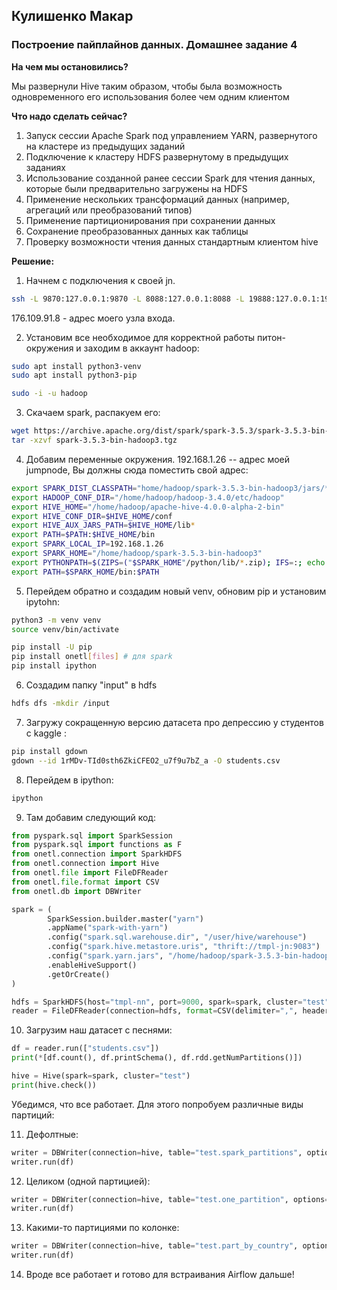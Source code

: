 ## Кулишенко Макар
### Построение пайплайнов данных. Домашнее задание 4

**На чем мы остановились?**

Мы развернули Hive таким образом, чтобы была возможность одновременного его использования более чем одним клиентом 

**Что надо сделать сейчас?**

1. Запуск сессии Apache Spark под управлением YARN, развернутого на кластере из предыдущих заданий
2. Подключение к кластеру HDFS развернутому в предыдущих заданиях
3. Использование созданной ранее сессии Spark для чтения данных, которые были предварительно загружены на HDFS
4. Применение нескольких трансформаций данных (например, агрегаций или преобразований типов)
5. Применение партиционирования при сохранении данных
6. Сохранение преобразованных данных как таблицы
7. Проверку возможности чтения данных стандартным клиентом hive

**Решение:**

1. Начнем с подключения к своей jn.
```bash
ssh -L 9870:127.0.0.1:9870 -L 8088:127.0.0.1:8088 -L 19888:127.0.0.1:19888 team@176.109.91.8
```
176.109.91.8 - адрес моего узла входа. 

2. Установим все необходимое для корректной работы питон-окружения и заходим в аккаунт hadoop:
```bash
sudo apt install python3-venv
sudo apt install python3-pip

sudo -i -u hadoop
```

3. Скачаем spark, распакуем его:
```bash
wget https://archive.apache.org/dist/spark/spark-3.5.3/spark-3.5.3-bin-hadoop3.tgz
tar -xzvf spark-3.5.3-bin-hadoop3.tgz
```

4. Добавим переменные окружения. 192.168.1.26 -- адрес моей jumpnode, Вы должны сюда поместить свой адрес:
```bash
export SPARK_DIST_CLASSPATH="home/hadoop/spark-3.5.3-bin-hadoop3/jars/*:/home/hadoop/hadoop-3.4.0/etc/hadoop/*:/home/hadoop/hadoop-3.4.0/share/hadoop/common/lib/*:/home/hadoop/hadoop-3.4.0/share/hadoop/common/*:/home/hadoop/hadoop-3.4.0/share/hadoop/hdfs/*:/home/hadoop/hadoop-3.4.0/share/hadoop/hdfs/lib/*:/home/hadoop/hadoop-3.4.0/share/hadoop/yarn/*:/home/hadoop/hadoop-3.4.0/share/hadoop/yarn/lib/*:/home/hadoop/hadoop-3.4.0/share/hadoop/mapreduce/*:/home/hadoop/hadoop-3.4.0/share/hadoop/mapreduce/lib/*:/home/hadoop/apache-hive-4.0.0-alpha-2-bin/*:/home/hadoop/apache-hive-4.0.0-alpha-2-bin/lib/*"
export HADOOP_CONF_DIR="/home/hadoop/hadoop-3.4.0/etc/hadoop"
export HIVE_HOME="/home/hadoop/apache-hive-4.0.0-alpha-2-bin"
export HIVE_CONF_DIR=$HIVE_HOME/conf
export HIVE_AUX_JARS_PATH=$HIVE_HOME/lib*
export PATH=$PATH:$HIVE_HOME/bin
export SPARK_LOCAL_IP=192.168.1.26
export SPARK_HOME="/home/hadoop/spark-3.5.3-bin-hadoop3"
export PYTHONPATH=$(ZIPS=("$SPARK_HOME"/python/lib/*.zip); IFS=:; echo "${ZIPS[*]}"):PYTHONPATH
export PATH=$SPARK_HOME/bin:$PATH
```

5. Перейдем обратно и создадим новый venv, обновим pip и установим ipytohn:
```bash
python3 -m venv venv
source venv/bin/activate

pip install -U pip
pip install onetl[files] # для spark
pip install ipython
```

6. Создадим папку "input" в hdfs
```bash
hdfs dfs -mkdir /input
```

7. Загружу сокращенную версию датасета про депрессию у студентов с kaggle :
```bash
pip install gdown
gdown --id 1rMDv-TId0sth6ZkiCFEO2_u7f9u7bZ_a -O students.csv
```

8. Перейдем в ipython:
```bash
ipython
```

9. Там добавим следующий код:
```python
from pyspark.sql import SparkSession
from pyspark.sql import functions as F
from onetl.connection import SparkHDFS
from onetl.connection import Hive
from onetl.file import FileDFReader
from onetl.file.format import CSV
from onetl.db import DBWriter

spark = (
        SparkSession.builder.master("yarn")
        .appName("spark-with-yarn")
        .config("spark.sql.warehouse.dir", "/user/hive/warehouse")
        .config("spark.hive.metastore.uris", "thrift://tmpl-jn:9083")
        .config("spark.yarn.jars", "/home/hadoop/spark-3.5.3-bin-hadoop3/jars/*")
        .enableHiveSupport()
        .getOrCreate()
)

hdfs = SparkHDFS(host="tmpl-nn", port=9000, spark=spark, cluster="test")
reader = FileDFReader(connection=hdfs, format=CSV(delimiter=",", header=True), source_path="/input")
```

10. Загрузим наш датасет с песнями:
```python
df = reader.run(["students.csv"])
print(*[df.count(), df.printSchema(), df.rdd.getNumPartitions()])

hive = Hive(spark=spark, cluster="test")
print(hive.check())
```

Убедимся, что все работает. Для этого попробуем различные виды партиций:

11. Дефолтные:
```python
writer = DBWriter(connection=hive, table="test.spark_partitions", options={"if_exists": "replace_entire_table"})
writer.run(df)
```

12. Целиком (одной партицией):
```python
writer = DBWriter(connection=hive, table="test.one_partition", options={"if_exists": "replace_entire_table"})
writer.run(df)
```

13.  Какими-то партициями по колонке:
```python
writer = DBWriter(connection=hive, table="test.part_by_country", options={"if_exists": "replace_entire_table", "partitionBy": "country"})
writer.run(df)
```

14. Вроде все работает и готово для встраивания Airflow дальше!